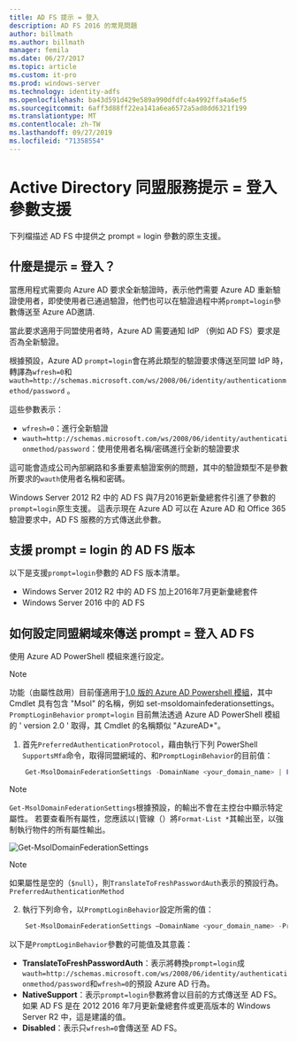 ```yaml
---
title: AD FS 提示 = 登入
description: AD FS 2016 的常見問題
author: billmath
ms.author: billmath
manager: femila
ms.date: 06/27/2017
ms.topic: article
ms.custom: it-pro
ms.prod: windows-server
ms.technology: identity-adfs
ms.openlocfilehash: ba43d591d429e589a990dfdfc4a4992ffa4a6ef5
ms.sourcegitcommit: 6aff3d88ff22ea141a6ea6572a5ad8dd6321f199
ms.translationtype: MT
ms.contentlocale: zh-TW
ms.lasthandoff: 09/27/2019
ms.locfileid: "71358554"
---
```

# <a name="active-directory-federation-services-promptlogin-parameter-support"></a>Active Directory 同盟服務提示 = 登入參數支援

下列檔描述 AD FS 中提供之 prompt = login 參數的原生支援。

## <a name="what-is-promptlogin"></a>什麼是提示 = 登入？

當應用程式需要向 Azure AD 要求全新驗證時，表示他們需要 Azure AD 重新驗證使用者，即使使用者已通過驗證，他們也可以在驗證過程中將`prompt=login`參數傳送至 Azure AD邀請.

當此要求適用于同盟使用者時，Azure AD 需要通知 IdP （例如 AD FS）要求是否為全新驗證。

根據預設，Azure AD `prompt=login`會在將此類型的驗證要求傳送至同盟 IdP 時，轉譯為`wfresh=0`和`wauth=http://schemas.microsoft.com/ws/2008/06/identity/authenticationmethod/password` 。

這些參數表示：

- `wfresh=0`：進行全新驗證
- `wauth=http://schemas.microsoft.com/ws/2008/06/identity/authenticationmethod/password`：使用使用者名稱/密碼進行全新的驗證要求

這可能會造成公司內部網路和多重要素驗證案例的問題，其中的驗證類型不是參數所要求的`wauth`使用者名稱和密碼。  

Windows Server 2012 R2 中的 AD FS 與7月2016更新彙總套件引進了參數的`prompt=login`原生支援。 這表示現在 Azure AD 可以在 Azure AD 和 Office 365 驗證要求中，AD FS 服務的方式傳送此參數。

## <a name="ad-fs-versions-that-support-promptlogin"></a>支援 prompt = login 的 AD FS 版本

以下是支援`prompt=login`參數的 AD FS 版本清單。

- Windows Server 2012 R2 中的 AD FS 加上2016年7月更新彙總套件
- Windows Server 2016 中的 AD FS

## <a name="how-to-configure-a-federated-domain-to-send-promptlogin-to-ad-fs"></a>如何設定同盟網域來傳送 prompt = 登入 AD FS

使用 Azure AD PowerShell 模組來進行設定。

> [!NOTE]
> 功能（由屬性啟用）目前僅適用于[1.0 版的 Azure AD Powershell 模組](https://connect.microsoft.com/site1164/Downloads/DownloadDetails.aspx?DownloadID=59185)，其中 Cmdlet 具有包含 "Msol" 的名稱，例如 set-msoldomainfederationsettings。 `PromptLoginBehavior` `prompt=login`  目前無法透過 Azure AD PowerShell 模組的 ' version 2.0 ' 取得，其 Cmdlet 的名稱類似 "AzureAD\*"。

1. 首先`PreferredAuthenticationProtocol`，藉由執行下列 PowerShell `SupportsMfa`命令，取得同盟網域的、和`PromptLoginBehavior`的目前值：

```powershell
    Get-MsolDomainFederationSettings -DomainName <your_domain_name> | Format-List *
```

> [!NOTE]
> `Get-MsolDomainFederationSettings`根據預設，的輸出不會在主控台中顯示特定屬性。 若要查看所有屬性，您應該以`|`管線（）將`Format-List *`其輸出至，以強制執行物件的所有屬性輸出。

![Get-MsolDomainFederationSettings](media/AD-FS-Prompt-Login/GetMsol.png)

> [!NOTE]
> 如果屬性是空的（`$null`），則`TranslateToFreshPasswordAuth`表示的預設行為。 `PreferredAuthenticationMethod`

2. 執行下列命令，以`PromptLoginBehavior`設定所需的值：

```powershell
    Set-MsolDomainFederationSettings –DomainName <your_domain_name> -PreferredAuthenticationProtocol <current_value_from_step1> -SupportsMfa <current_value_from_step1> -PromptLoginBehavior <TranslateToFreshPasswordAuth|NativeSupport|Disabled>
```

以下是`PromptLoginBehavior`參數的可能值及其意義：

- **TranslateToFreshPasswordAuth**：表示將轉換`prompt=login`成`wauth=http://schemas.microsoft.com/ws/2008/06/identity/authenticationmethod/password`和`wfresh=0`的預設 Azure AD 行為。
- **NativeSupport**：表示`prompt=login`參數將會以目前的方式傳送至 AD FS。 如果 AD FS 是在 2012 2016 年7月更新彙總套件或更高版本的 Windows Server R2 中，這是建議的值。
- **Disabled**：表示只`wfresh=0`會傳送至 AD FS。

